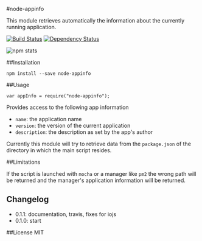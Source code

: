 #node-appinfo

This module retrieves automatically the information about the currently running application.

[![Build Status][travis-image]][travis-url]
[![Dependency Status][dependency-image]][dependency-url]

![npm stats](https://nodei.co/npm/node-appinfo.svg)

##Installation

    npm install --save node-appinfo

##Usage

    var appInfo = require("node-appinfo");

Provides access to the following app information

 - `name`: the application name
 - `version`: the version of the current application
 - `description`: the description as set by the app's author


Currently this module will try to retrieve data from the `package.json` of the directory in which the main script resides.

##Limitations

If the script is launched with `mocha` or a manager like `pm2` the wrong path will be returned and the manager's application information will be returned.

## Changelog

* 0.1.1: documentation, travis, fixes for iojs
* 0.1.0: start

##License
MIT


[travis-image]: https://travis-ci.org/slawo/node-appinfo.svg?branch=develop
[travis-url]: https://travis-ci.org/slawo/node-appinfo

[dependency-image]: https://img.shields.io/gemnasium/slawo/node-appinfo.svg
[dependency-url]: https://gemnasium.com/slawo/node-appinfo
